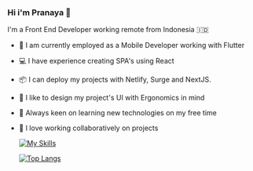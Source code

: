 ### Hi i'm Pranaya :wave:

I'm a Front End Developer working remote from Indonesia :indonesia:

- :dart: I am currently employed as a Mobile Developer working with Flutter
- :computer: I have experience creating SPA's using React
- :package: I can deploy my projects with Netlify, Surge and NextJS.
- :art: I like to design my project's UI with Ergonomics in mind
- :mag_right: Always keen on learning new technologies on my free time
- :handshake: I love working collaboratively on projects

  [![My Skills](https://skillicons.dev/icons?i=js,html,css,ts,react,flutter,netlify,nextjs,mui)](https://skillicons.dev)
  
  
  [![Top Langs](https://github-readme-stats.vercel.app/api/top-langs/?username=PrunesLand&show_icons=true&theme=transparent)](https://github.com/anuraghazra/github-readme-stats)



